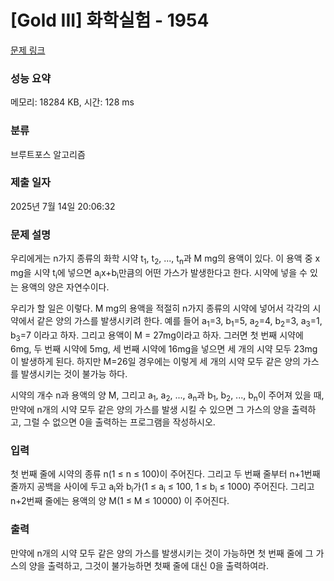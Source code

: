 # [Gold III] 화학실험 - 1954 

[문제 링크](https://www.acmicpc.net/problem/1954) 

### 성능 요약

메모리: 18284 KB, 시간: 128 ms

### 분류

브루트포스 알고리즘

### 제출 일자

2025년 7월 14일 20:06:32

### 문제 설명

<p>우리에게는 n가지 종류의 화학 시약 t<sub>1</sub>, t<sub>2</sub>, ..., t<sub>n</sub>과 M mg의 용액이 있다. 이 용액 중 x mg을 시약 t<sub>i</sub>에 넣으면 a<sub>i</sub>x+b<sub>i</sub>만큼의 어떤 가스가 발생한다고 한다. 시약에 넣을 수 있는 용액의 양은 자연수이다.</p>

<p>우리가 할 일은 이렇다. M mg의 용액을 적절히 n가지 종류의 시약에 넣어서 각각의 시약에서 같은 양의 가스를 발생시키려 한다. 예를 들어 a<sub>1</sub>=3, b<sub>1</sub>=5, a<sub>2</sub>=4, b<sub>2</sub>=3, a<sub>3</sub>=1, b<sub>3</sub>=7 이라고 하자. 그리고 용액이 M = 27mg이라고 하자. 그러면 첫 번째 시약에 6mg, 두 번째 시약에 5mg, 세 번째 시약에 16mg을 넣으면 세 개의 시약 모두 23mg이 발생하게 된다. 하지만 M=26일 경우에는 이렇게 세 개의 시약 모두 같은 양의 가스를 발생시키는 것이 불가능 하다.</p>

<p>시약의 개수 n과 용액의 양 M, 그리고 a<sub>1</sub>, a<sub>2</sub>, ..., a<sub>n</sub>과 b<sub>1</sub>, b<sub>2</sub>, ..., b<sub>n</sub>이 주어져 있을 때, 만약에 n개의 시약 모두 같은 양의 가스를 발생 시킬 수 있으면 그 가스의 양을 출력하고, 그럴 수 없으면 0을 출력하는 프로그램을 작성하시오.</p>

### 입력 

 <p>첫 번째 줄에 시약의 종류 n(1 ≤ n ≤ 100)이 주어진다. 그리고 두 번째 줄부터 n+1번째 줄까지 공백을 사이에 두고 a<sub>i</sub>와 b<sub>i</sub>가(1 ≤ a<sub>i</sub> ≤ 100, 1 ≤ b<sub>i</sub> ≤ 1000) 주어진다. 그리고 n+2번째 줄에는 용액의 양 M(1 ≤ M ≤ 10000) 이 주어진다.</p>

### 출력 

 <p>만약에 n개의 시약 모두 같은 양의 가스를 발생시키는 것이 가능하면 첫 번째 줄에 그 가스의 양을 출력하고, 그것이 불가능하면 첫째 줄에 대신 0을 출력하여라.</p>

